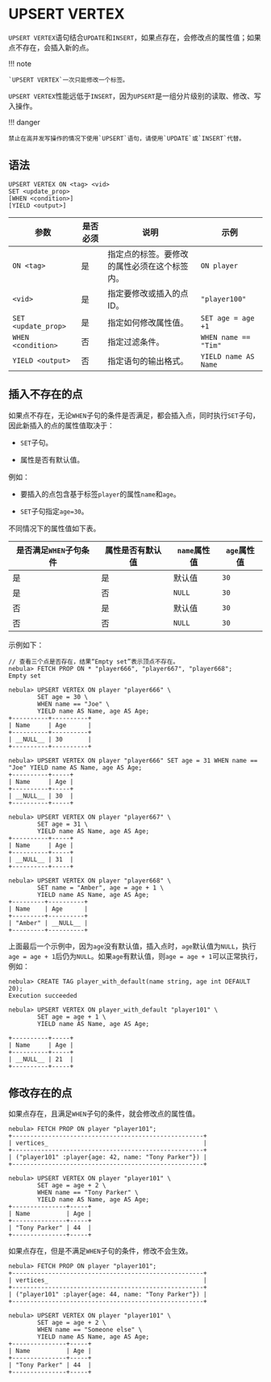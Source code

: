 # UPSERT VERTEX

`UPSERT VERTEX`语句结合`UPDATE`和`INSERT`，如果点存在，会修改点的属性值；如果点不存在，会插入新的点。

!!! note

    `UPSERT VERTEX`一次只能修改一个标签。

`UPSERT VERTEX`性能远低于`INSERT`，因为`UPSERT`是一组分片级别的读取、修改、写入操作。

!!! danger

    禁止在高并发写操作的情况下使用`UPSERT`语句，请使用`UPDATE`或`INSERT`代替。

## 语法

```ngql
UPSERT VERTEX ON <tag> <vid>
SET <update_prop>
[WHEN <condition>]
[YIELD <output>]
```

| 参数 | 是否必须 | 说明 | 示例 |
|-|-|-|-|
| `ON <tag>` | 是 | 指定点的标签。要修改的属性必须在这个标签内。 | `ON player` |
| `<vid>` | 是 | 指定要修改或插入的点ID。 | `"player100"` |
| `SET <update_prop>` | 是 | 指定如何修改属性值。 | `SET age = age +1` |
| `WHEN <condition>` | 否 | 指定过滤条件。 | `WHEN name == "Tim"` |
|`YIELD <output>`| 否 | 指定语句的输出格式。 | `YIELD name AS Name` |

## 插入不存在的点

如果点不存在，无论`WHEN`子句的条件是否满足，都会插入点，同时执行`SET`子句，因此新插入的点的属性值取决于：

- `SET`子句。

- 属性是否有默认值。

例如：

- 要插入的点包含基于标签`player`的属性`name`和`age`。

- `SET`子句指定`age=30`。

不同情况下的属性值如下表。

| 是否满足`WHEN`子句条件 | 属性是否有默认值 | `name`属性值 | `age`属性值 |
| - | - | - | - |
| 是 | 是 | 默认值 | `30` |
| 是 | 否 | `NULL` | `30` |
| 否 | 是 | 默认值 | `30` |
| 否 | 否 | `NULL` | `30` |

示例如下：

```ngql
// 查看三个点是否存在，结果“Empty set”表示顶点不存在。
nebula> FETCH PROP ON * "player666", "player667", "player668";
Empty set

nebula> UPSERT VERTEX ON player "player666" \
        SET age = 30 \
        WHEN name == "Joe" \
        YIELD name AS Name, age AS Age;
+----------+----------+
| Name     | Age      |
+----------+----------+
| __NULL__ | 30       |
+----------+----------+

nebula> UPSERT VERTEX ON player "player666" SET age = 31 WHEN name == "Joe" YIELD name AS Name, age AS Age;
+----------+-----+
| Name     | Age |
+----------+-----+
| __NULL__ | 30  |
+----------+-----+

nebula> UPSERT VERTEX ON player "player667" \
        SET age = 31 \
        YIELD name AS Name, age AS Age;
+----------+-----+
| Name     | Age |
+----------+-----+
| __NULL__ | 31  |
+----------+-----+

nebula> UPSERT VERTEX ON player "player668" \
        SET name = "Amber", age = age + 1 \
        YIELD name AS Name, age AS Age;
+---------+----------+
| Name    | Age      |
+---------+----------+
| "Amber" | __NULL__ |
+---------+----------+
```

上面最后一个示例中，因为`age`没有默认值，插入点时，`age`默认值为`NULL`，执行`age = age + 1`后仍为`NULL`。如果`age`有默认值，则`age = age + 1`可以正常执行，例如：

```ngql
nebula> CREATE TAG player_with_default(name string, age int DEFAULT 20);
Execution succeeded

nebula> UPSERT VERTEX ON player_with_default "player101" \
        SET age = age + 1 \
        YIELD name AS Name, age AS Age;

+----------+-----+
| Name     | Age |
+----------+-----+
| __NULL__ | 21  |
+----------+-----+
```

## 修改存在的点

如果点存在，且满足`WHEN`子句的条件，就会修改点的属性值。

```ngql
nebula> FETCH PROP ON player "player101";
+-----------------------------------------------------+
| vertices_                                           |
+-----------------------------------------------------+
| ("player101" :player{age: 42, name: "Tony Parker"}) |
+-----------------------------------------------------+

nebula> UPSERT VERTEX ON player "player101" \
        SET age = age + 2 \
        WHEN name == "Tony Parker" \
        YIELD name AS Name, age AS Age;
+---------------+-----+
| Name          | Age |
+---------------+-----+
| "Tony Parker" | 44  |
+---------------+-----+
```

如果点存在，但是不满足`WHEN`子句的条件，修改不会生效。

```ngql
nebula> FETCH PROP ON player "player101";
+-----------------------------------------------------+
| vertices_                                           |
+-----------------------------------------------------+
| ("player101" :player{age: 44, name: "Tony Parker"}) |
+-----------------------------------------------------+

nebula> UPSERT VERTEX ON player "player101" \
        SET age = age + 2 \
        WHEN name == "Someone else" \
        YIELD name AS Name, age AS Age;
+---------------+-----+
| Name          | Age |
+---------------+-----+
| "Tony Parker" | 44  |
+---------------+-----+
```
